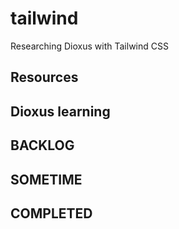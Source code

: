 # tailwind
Researching Dioxus with Tailwind CSS

## Resources

## Dioxus learning

## BACKLOG

## SOMETIME

## COMPLETED